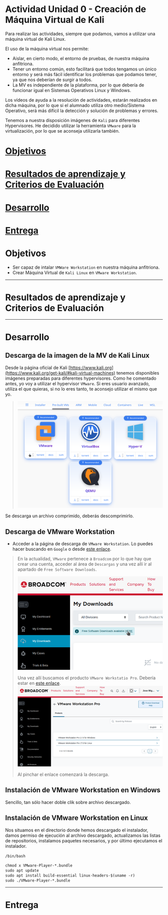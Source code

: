 # Actividad Unidad 0 - Creación de Máquina Virtual de Kali

Para realizar las actividades, siempre que podamos, vamos a utilizar una máquina virtual de Kali Linux.

El uso de la máquina virtual nos permite:

- Aislar, en cierto modo, el entorno de pruebas, de nuestra máquina anfitriona.
- Tener un entorno común, esto facilitará que todos tengamos un único entorno y será más fácil identificar los problemas que podamos tener, ya que nos deberían de surgir a todos.
- La MV es independiente de la plataforma, por lo que debería de funcionar igual en Sistemas Operativos Linux y Windows.

Los vídeos de ayuda a la resolución de actividades, estarán realizados en dicha máquina, por lo que si el alumnado utiliza otro medio/Sistema Operativo, será más difícil la detección y solución de problemas y errores.

Tenemos a nuestra disposición imágenes de `Kali` para diferentes Hypervisores. He decidido utilizar la herramienta `VMware` para la virtualización, por lo que se aconseja utilizarla también.

# [Objetivos](#objetivos)

# [Resultados de aprendizaje y Criterios de Evaluación](#resultados-de-aprendizaje-y-criterios-de-evaluación)

# [Desarrollo](#desarrollo)



# [Entrega](#entrega)

# Objetivos

- Ser capaz de intalar `VMWare Workstation` en nuestra máquina anfitriona.
- Crear Máquina Virtual de `Kali Linux` en `VMware Workstation`.

--- 

# Resultados de aprendizaje y Criterios de Evaluación

---

# Desarrollo

## Descarga de la imagen de la MV de Kali Linux

Desde la página oficial de Kali [https://www.kali.org](https://www.kali.org/get-kali/#kali-virtual-machines) tenemos disponibles imágenes preparadas para diferentes hypervisores.
Como he comentado antes, yo voy a utilizar el hypervisor `VMware`. Si eres usuario avanzado, utiliza el que quieras, si no lo eres tanto, te aconsejo utilizar el mismo que yo.

> ![](images/MV3.png)

Se descarga un archivo comprimido, deberás descomprimirlo.

## Descarga de VMware Workstation

- Acceder a la página de descarga de `VMware Workstation`. Lo puedes hacer buscando en `Google` o desde [este enlace](https://www.vmware.com/products/desktop-hypervisor/workstation-and-fusion).

> En la actualidad, `VMware` pertenece a `Broadcom` por lo que hay que crear una cuenta, acceder al área de `Descargas` y una vez allí ir al apartado de `Free Software Downloads`.
>
> ![](images/MV1.png)
>
> Una vez allí buscamos el producto `VMware Workstatio Pro`. Debería estar en  [este enlace](https://support.broadcom.com/group/ecx/productdownloads?subfamily=VMware%20Workstation%20Pro&freeDownloads=true).
> ![](images/MV2.png)
>
> Al pinchar el enlace comenzará la descarga.


## Instalación de VMware Workstation en Windows

Sencillo, tan sólo hacer doble clik sobre archivo descargado.

## Instalación de VMware Workstation en Linux

Nos situamos en el directorio donde hemos descargado el instalador, damos permiso de ejecución al archivo descargado, actualizamos las listas de repositorios, instalamos paquetes necesarios, y por último ejecutamos el instalador.

`/bin/bash`
```
chmod x VMware-Player-*.bundle
sudo apt update
sudo apt install build-essential linux-headers-$(uname -r)
sudo ./VMware-Player-*.bundle
```
---

# Entrega
